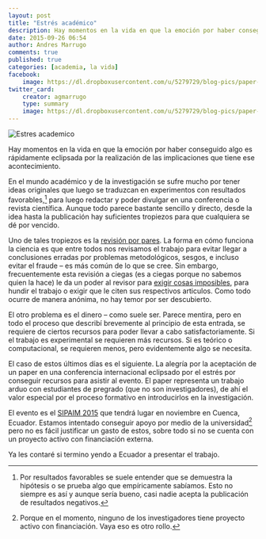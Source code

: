 ```yaml
---
layout: post
title: "Estrés académico"
description: Hay momentos en la vida en que la emoción por haber conseguido algo es rápidamente eclipsada por la realización de las implicaciones que tiene ese acontecimiento.
date: 2015-09-26 06:54
author: Andres Marrugo
comments: true
published: true
categories: [academia, la vida]
facebook:
    image: https://dl.dropboxusercontent.com/u/5279729/blog-pics/paper-conference.png
twitter_card:
    creator: agmarrugo
    type: summary
    image: https://dl.dropboxusercontent.com/u/5279729/blog-pics/paper-conference.png
---
```



<div class="aic" style="width:460px"><img src="https://dl.dropboxusercontent.com/u/5279729/blog-pics/paper-conference.png" alt="Estres academico" width="" height="" border="0" /><br></div>

Hay momentos en la vida en que la emoción por haber conseguido algo es rápidamente eclipsada por la realización de las implicaciones que tiene ese acontecimiento. 

<!-- more -->

En el mundo académico y de la investigación se sufre mucho por tener ideas originales que luego se traduzcan en experimentos con resultados favorables,[^fn1] para luego redactar y poder divulgar en una conferencia o revista científica. Aunque todo parece bastante sencillo y directo, desde la idea hasta la publicación hay suficientes tropiezos para que cualquiera se dé por vencido. 

Uno de tales tropiezos es la [revisión por pares][peer]. La forma en cómo funciona la ciencia es que entre todos nos revisamos el trabajo para evitar llegar a conclusiones erradas por problemas metodológicos, sesgos, e incluso evitar el fraude – es más común de lo que se cree. Sin embargo, frecuentemente esta revisión a ciegas (es a ciegas porque no sabemos quien la hace) le da un poder al revisor para [exigir cosas imposibles][peer], para hundir el trabajo o exigir que le citen sus respectivos articulos. Como todo ocurre de manera anónima, no hay temor por ser descubierto. 

El otro problema es el dinero – como suele ser. Parece mentira, pero en todo el proceso que describí brevemente al principio de esta entrada, se requiere de ciertos recursos para poder llevar a cabo satisfactoriamente. Si el trabajo es experimental se requieren más recursos. Si es teórico o computacional, se requieren menos, pero evidentemente algo se necesita. 

El caso de estos últimos días es el siguiente. La alegría por la aceptación de un paper en una conferencia internacional eclipsado por el estrés por conseguir recursos para asistir al evento. El paper representa un trabajo arduo con estudiantes de pregrado (que no son investigadores), de ahí el valor especial por el proceso formativo en introducirlos en la investigación. 

El evento es el [SIPAIM 2015][sipaim] que tendrá lugar en noviembre en Cuenca, Ecuador. Estamos intentado conseguir apoyo por medio de la universidad[^fn2] pero no es fácil justificar un gasto de estos, sobre todo si no se cuenta con un proyecto activo con financiación externa. 

Ya les contaré si termino yendo a Ecuador a presentar el trabajo. 

[^fn1]: Por resultados favorables se suele entender que se demuestra la hipótesis o se prueba algo que empíricamente sabíamos. Esto no siempre es así y aunque sería bueno, casi nadie acepta la publicación de resultados negativos. 

[^fn2]: Porque en el momento, ninguno de los investigadores tiene proyecto activo con financiación. Vaya eso es otro rollo. 

[sipaim]: http://www.sipaim.org/?mod=registration "SIPAIM - 2015"
[peer]: http://jasonya.com/wp/your-manuscript-on-peer-review/ "Your Manuscript On Peer Review | The Mad Scientist Confectioner's Club"